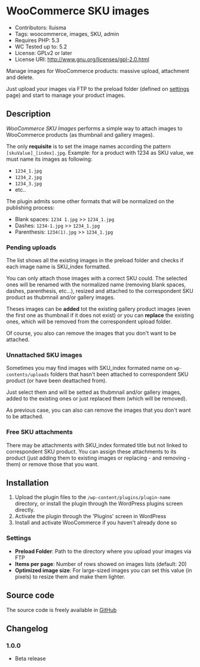 # WooCommerce SKU images
- Contributors: lluisma
- Tags: woocommerce, images, SKU, admin
- Requires PHP: 5.3
- WC Tested up to: 5.2
- License: GPLv2 or later
- License URI: http://www.gnu.org/licenses/gpl-2.0.html

Manage images for WooCommerce products: massive upload, attachment and delete.

Just upload your images via FTP to the preload folder (defined on [settings](#Settings) page) and start to manage your product images.

## Description ##

*WooCommerce SKU Images* performs a simple way to attach images to WooCommerce products (as thumbnail and gallery images).

The only **requisite** is to set the image names according the pattern `[skuValue]_[index].jpg`.
Example: for a product with 1234 as SKU value, we must name its images as following: 
* ``1234_1.jpg``
* ``1234_2.jpg``
* ``1234_3.jpg``
* etc..

The plugin admits some other formats that will be normalized on the publishing process:
* Blank spaces: ``1234 1.jpg`` >> ``1234_1.jpg`` 
* Dashes: ``1234-1.jpg`` >> ``1234_1.jpg`` 
* Parenthesis: ``1234(1).jpg`` >> ``1234_1.jpg`` 

### Pending uploads ###

The list shows all the existing images in the preload folder and checks if each image name is SKU_index formatted.

You can only attach those images with a correct SKU could. The selected ones will be renamed with the normalized name (removing blank spaces, dashes, parenthesis, etc...), resized and attached to the correspondent SKU product as thubmnail and/or gallery images. 

Theses images can be **added** tot  the existing gallery product images (even the first one as thumbnail if it does not exist) or you can **replace** the existing ones, which will be removed from the correspondent upload folder.

Of course, you also can remove the images that you don't want to be attached.


### Unnattached SKU images ###
Sometimes you may find images with SKU_index formated name on ``wp-contents/uploads`` folders that hasn't been attached to correspondent SKU product (or have been deattached from).

Just select them and will be setted as thubmnail and/or gallery images, added to the existing ones or just replaced them (which will be removed).

As previous case, you can also can remove the images that you don't want to be attached.

### Free SKU attachments ###
There may be attachments with SKU_index formated title but not linked to correspondent SKU product. You can assign these attachments to its product (just adding them to existing images or replacing - and removing - them) or remove those that you want.

## Installation ##

1. Upload the plugin files to the `/wp-content/plugins/plugin-name` directory, or install the plugin through the WordPress plugins screen directly.
1. Activate the plugin through the 'Plugins' screen in WordPress
1. Install and activate WooCommerce if you haven't already done so

### Settings ###
* **Preload Folder**: Path to the directory where you upload your images via FTP
* **Items per page**: Number of rows showed on images lists (default: 20)
* **Optimized image size**: For large-sized images you can set this value (in pixels) to resize them and make them lighter.

## Source code ##
The source code is freely available in [GitHub](https://github.com/Lluisma/woocommerce-sku-images)

## Changelog ##
### 1.0.0 ###
* Beta release

